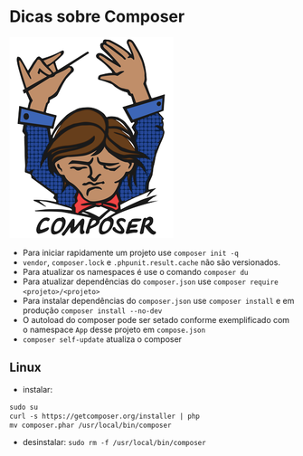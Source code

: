 # Dicas sobre Composer
![](imgs/composer.png)

- Para iniciar rapidamente um projeto use ``composer init -q``
- `vendor`, `composer.lock` e `.phpunit.result.cache` não são versionados.
- Para atualizar os namespaces é use o comando ``composer du``
- Para atualizar dependências do `composer.json` use `composer require <projeto>/<projeto>`
- Para instalar dependências do `composer.json` use ``composer install`` e em produção ``composer install --no-dev``
- O autoload do composer pode ser setado conforme exemplificado com o namespace ``App`` desse projeto em `compose.json`
- ``composer self-update`` atualiza o composer

## Linux
- instalar: 
```
sudo su
curl -s https://getcomposer.org/installer | php
mv composer.phar /usr/local/bin/composer
```
- desinstalar: ``sudo rm -f /usr/local/bin/composer``
